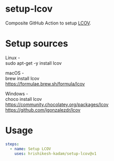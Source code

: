 # setup-lcov

Composite GitHub Action to setup [LCOV].


# Setup sources

Linux - <br/>
sudo apt-get -y install lcov

macOS - <br/>
brew install lcov <br/>
https://formulae.brew.sh/formula/lcov

Windows - <br/>
choco install lcov <br/>
https://community.chocolatey.org/packages/lcov <br/>
https://github.com/jgonzalezdr/lcov


# Usage

```yml
steps:
  - name: Setup LCOV
    uses: hrishikesh-kadam/setup-lcov@v1
```


[LCOV]: https://github.com/linux-test-project/lcov

